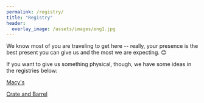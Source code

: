 ```yaml
---
permalink: /registry/
title: "Registry"
header:
  overlay_image: /assets/images/eng1.jpg
---
```


We know most of you are traveling to get here -- really, your presence is the best present you can give us and the most we are expecting. :blush:

If you want to give us something physical, though, we have some ideas in the registries below:

[Macy's](https://www.macys.com/wgl/registry/guest/BIANCA-HOMBERG-GREGORY-OWEN/7322257)

[Crate and Barrel](https://www.crateandbarrel.com/gift-registry/bianca-homberg-and-gregory-owen/r6455993)
